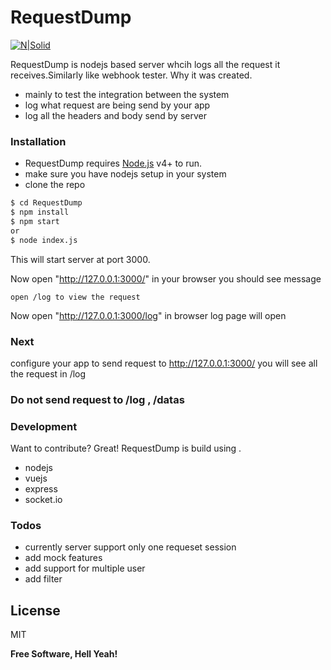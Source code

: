 # RequestDump

[![N|Solid](https://github.com/sapandang/RequestDump/raw/master/Screenshot_1.jpg)](https://github.com/sapandang/RequestDump/blob/)

RequestDump is nodejs based server whcih logs all the request it receives.Similarly like webhook tester.
Why it was created.
  - mainly to test the integration between the system
  - log what request are being send by your app
  - log all the headers and body send by server

### Installation

* RequestDump requires [Node.js](https://nodejs.org/) v4+ to run.
* make sure you have nodejs setup in your system
* clone the repo

```sh
$ cd RequestDump
$ npm install 
$ npm start
or
$ node index.js
```

This will start server at port 3000.

Now open "http://127.0.0.1:3000/" in your browser you should see message
```
open /log to view the request
```
Now open "http://127.0.0.1:3000/log" in browser log page will open

### Next
configure your app to send request to http://127.0.0.1:3000/
you will see all the request in /log

### Do not send request to /log , /datas

### Development

Want to contribute? Great!
RequestDump is build using .
*  nodejs
* vuejs
* express
* socket.io

### Todos

 - currently server support only one requeset session
 - add mock features
 - add support for multiple user
 - add filter

License
----

MIT


**Free Software, Hell Yeah!**

